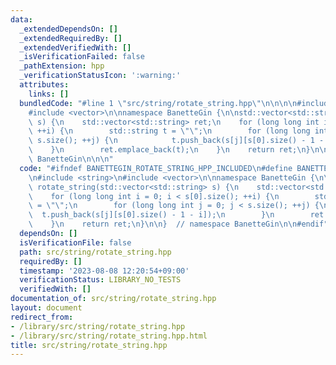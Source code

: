 ```yaml
---
data:
  _extendedDependsOn: []
  _extendedRequiredBy: []
  _extendedVerifiedWith: []
  _isVerificationFailed: false
  _pathExtension: hpp
  _verificationStatusIcon: ':warning:'
  attributes:
    links: []
  bundledCode: "#line 1 \"src/string/rotate_string.hpp\"\n\n\n\n#include <string>\n\
    #include <vector>\n\nnamespace BanetteGin {\n\nstd::vector<std::string> rotate_string(std::vector<std::string>\
    \ s) {\n    std::vector<std::string> ret;\n    for (long long int i = 0; i < s[0].size();\
    \ ++i) {\n        std::string t = \"\";\n        for (long long int j = 0; j <\
    \ s.size(); ++j) {\n            t.push_back(s[j][s[0].size() - 1 - i]);\n    \
    \    }\n        ret.emplace_back(t);\n    }\n    return ret;\n}\n\n}  // namespace\
    \ BanetteGin\n\n\n"
  code: "#ifndef BANETTEGIN_ROTATE_STRING_HPP_INCLUDED\n#define BANETTEGIN_ROTATE_STRING_HPP_INCLUDED\n\
    \n#include <string>\n#include <vector>\n\nnamespace BanetteGin {\n\nstd::vector<std::string>\
    \ rotate_string(std::vector<std::string> s) {\n    std::vector<std::string> ret;\n\
    \    for (long long int i = 0; i < s[0].size(); ++i) {\n        std::string t\
    \ = \"\";\n        for (long long int j = 0; j < s.size(); ++j) {\n          \
    \  t.push_back(s[j][s[0].size() - 1 - i]);\n        }\n        ret.emplace_back(t);\n\
    \    }\n    return ret;\n}\n\n}  // namespace BanetteGin\n\n#endif"
  dependsOn: []
  isVerificationFile: false
  path: src/string/rotate_string.hpp
  requiredBy: []
  timestamp: '2023-08-08 12:20:54+09:00'
  verificationStatus: LIBRARY_NO_TESTS
  verifiedWith: []
documentation_of: src/string/rotate_string.hpp
layout: document
redirect_from:
- /library/src/string/rotate_string.hpp
- /library/src/string/rotate_string.hpp.html
title: src/string/rotate_string.hpp
---
```

